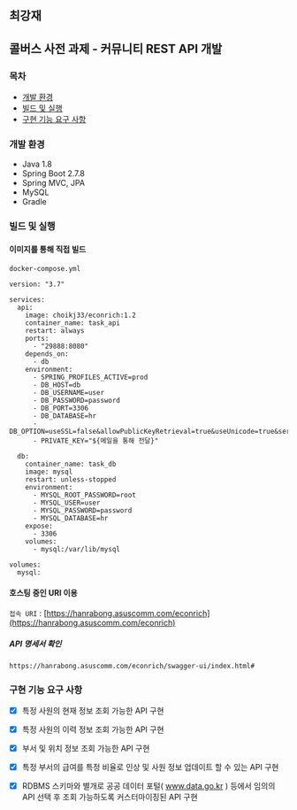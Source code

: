 ## 최강재

## 콜버스 사전 과제 - 커뮤니티 REST API 개발

### 목차
- [개발 환경](#개발-환경)
- [빌드 및 실행](#빌드-및-실행)
- [구현 기능 요구 사항](#구현-기능-요구-사항)

### 개발 환경
- Java 1.8
- Spring Boot 2.7.8
- Spring MVC, JPA
- MySQL
- Gradle

### 빌드 및 실행

#### 이미지를 통해 직접 빌드

`docker-compose.yml`
```
version: "3.7"

services:
  api:
    image: choikj33/econrich:1.2
    container_name: task_api
    restart: always
    ports:
      - "29888:8080"
    depends_on:
      - db
    environment:
      - SPRING_PROFILES_ACTIVE=prod
      - DB_HOST=db
      - DB_USERNAME=user
      - DB_PASSWORD=password
      - DB_PORT=3306
      - DB_DATABASE=hr
      - DB_OPTION=useSSL=false&allowPublicKeyRetrieval=true&useUnicode=true&serverTimezone=Asia/Seoul
      - PRIVATE_KEY="${메일을 통해 전달}"

  db:
    container_name: task_db
    image: mysql
    restart: unless-stopped
    environment:
      - MYSQL_ROOT_PASSWORD=root
      - MYSQL_USER=user
      - MYSQL_PASSWORD=password
      - MYSQL_DATABASE=hr
    expose:
      - 3306
    volumes:
      - mysql:/var/lib/mysql

volumes:
  mysql:
```

#### 호스팅 중인 URI 이용

`접속 URI` : [https://hanrabong.asuscomm.com/econrich](https://hanrabong.asuscomm.com/econrich)

##### API 명세서 확인

```
https://hanrabong.asuscomm.com/econrich/swagger-ui/index.html#
```

### 구현 기능 요구 사항

- [x] 특정 사원의 현재 정보 조회 가능한 API 구현
- [x] 특정 사원의 이력 정보 조회 가능한 API 구현
- [x] 부서 및 위치 정보 조회 가능한 API 구현
- [x] 특정 부서의 급여를 특정 비율로 인상 및 사원 정보 업데이트 할 수 있는 API 구현
- [x] RDBMS 스키마와 별개로 공공 데이터 포털( www.data.go.kr ) 등에서 임의의 API 선택 후 조회 가능하도록 커스터마이징된 API 구현

